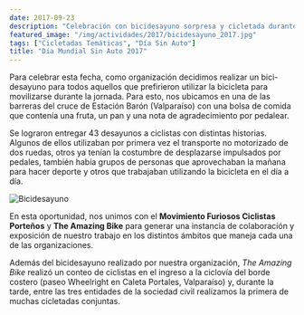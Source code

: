 ```yaml
---
date: 2017-09-23
description: "Celebración con bicidesayuno sorpresa y cicletada durante la tarde"
featured_image: "/img/actividades/2017/bicidesayuno_2017.jpg"
tags: ["Cicletadas Temáticas", "Día Sin Auto"]
title: "Día Mundial Sin Auto 2017"
---
```


Para celebrar esta fecha, como organización decidimos realizar un bici-desayuno para todos aquellos que prefirieron utilizar la bicicleta para movilizarse durante la jornada. Para esto, nos ubicamos en una de las barreras del cruce de Estación Barón (Valparaíso) con una bolsa de comida que contenía una fruta, un pan y una nota de agradecimiento por pedalear. 

Se lograron entregar 43 desayunos a ciclistas con distintas historias. Algunos de ellos utilizaban por primera vez el transporte no motorizado de dos ruedas, otros ya tenían la costumbre de desplazarse impulsados por pedales, también había grupos de personas que aprovechaban la mañana para hacer deporte y otros que trabajaban utilizando la bicicleta en el día a día.

![Bicidesayuno](/img/actividades/2017/dmsa/bicidesayuno_1.jpg)

En esta oportunidad, nos unimos con el **Movimiento Furiosos Ciclistas Porteños** y **The Amazing Bike** para generar una instancia de colaboración y exposición de nuestro trabajo en los distintos ámbitos que maneja cada una de las organizaciones.

Además del bicidesayuno realizado por nuestra organización, *The Amazing Bike* realizó un conteo de ciclistas en el ingreso a la ciclovía del borde costero (paseo Wheelright en Caleta Portales, Valparaíso) y, durante la tarde, entre las tres entidades de la sociedad civil realizamos la primera de muchas cicletadas conjuntas.
